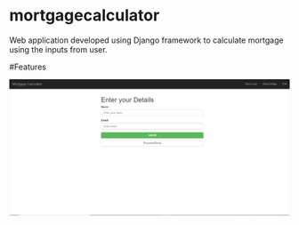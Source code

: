 # mortgagecalculator
Web application developed using Django framework to calculate mortgage using the inputs from user.

#Features

![alt text](https://github.com/nirazgupta/mortgagecalculator/blob/master/project_images/Login.PNG)


